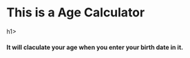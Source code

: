 <h1>This is a Age Calculator</h1>h1>
<h4>It will claculate your age when you enter your birth date in it. </h4>
